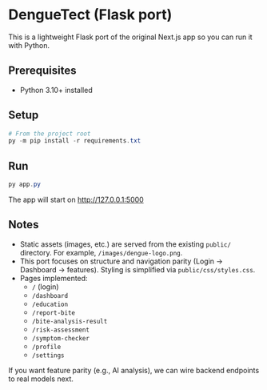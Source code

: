 # DengueTect (Flask port)

This is a lightweight Flask port of the original Next.js app so you can run it with Python.

## Prerequisites
- Python 3.10+ installed

## Setup
```powershell
# From the project root
py -m pip install -r requirements.txt
```

## Run
```powershell
py app.py
```

The app will start on http://127.0.0.1:5000

## Notes
- Static assets (images, etc.) are served from the existing `public/` directory. For example, `/images/dengue-logo.png`.
- This port focuses on structure and navigation parity (Login → Dashboard → features). Styling is simplified via `public/css/styles.css`.
- Pages implemented:
  - `/` (login)
  - `/dashboard`
  - `/education`
  - `/report-bite`
  - `/bite-analysis-result`
  - `/risk-assessment`
  - `/symptom-checker`
  - `/profile`
  - `/settings`

If you want feature parity (e.g., AI analysis), we can wire backend endpoints to real models next.
